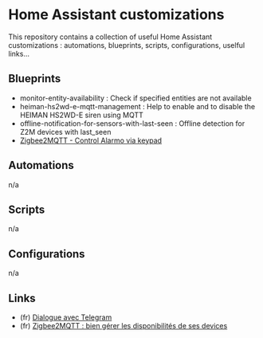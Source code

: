 # Home Assistant customizations
This repository contains a collection of useful Home Assistant customizations : automations, blueprints, scripts, configurations, uselful links...

## Blueprints
- monitor-entity-availability : Check if specified entities are not available
- heiman-hs2wd-e-mqtt-management : Help to enable and to disable the HEIMAN HS2WD-E siren using MQTT
- offline-notification-for-sensors-with-last-seen : Offline detection for Z2M devices with last_seen
- [Zigbee2MQTT - Control Alarmo via keypad](https://community.home-assistant.io/t/zigbee2mqtt-control-alarmo-via-keypad/420016)

## Automations
n/a

## Scripts
n/a

## Configurations
n/a

## Links
- (fr) [Dialogue avec Telegram](https://www.hacf.fr/ha_integration_telegram/)
- (fr) [Zigbee2MQTT : bien gérer les disponibilités de ses devices](https://www.hacf.fr/zigbee2mqtt-availability/)